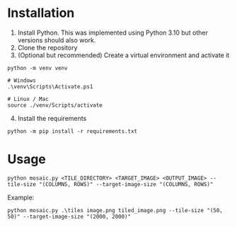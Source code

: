 # Installation
1. Install Python. This was implemented using Python 3.10 but other versions should also work.
2. Clone the repository
3. (Optional but recommended) Create a virtual environment and activate it
```
python -m venv venv

# Windows
.\venv\Scripts\Activate.ps1

# Linux / Mac
source ./venv/Scripts/activate
```
4. Install the requirements
```
python -m pip install -r requirements.txt
```

# Usage
```
python mosaic.py <TILE_DIRECTORY> <TARGET_IMAGE> <OUTPUT_IMAGE> --tile-size "(COLUMNS, ROWS)" --target-image-size "(COLUMNS, ROWS)"
```

Example:
```
python mosaic.py .\tiles image.png tiled_image.png --tile-size "(50, 50)" --target-image-size "(2000, 2000)"
```

